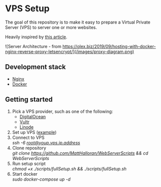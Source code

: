 # VPS Setup
The goal of this repository is to make it easy to prepare a Virtual Private Server (VPS) to server one or more websites.

Heavily inspired by [this article](https://olex.biz/2019/09/hosting-with-docker-nginx-reverse-proxy-letsencrypt/).

![Server Architecture - from https://olex.biz/2019/09/hosting-with-docker-nginx-reverse-proxy-letsencrypt/](/images/proxy-diagram.png)

## Development stack  
* [Nginx](https://www.nginx.com/)
* [Docker](https://www.docker.com/)

## Getting started
1. Pick a VPS provider, such as one of the following:
    * [DigitalOcean](https://www.digitalocean.com/)
    * [Vultr](https://www.vultr.com/)
    * [Linode](https://www.linode.com/)
2. Set up VPS ([example](https://www.youtube.com/watch?v=Dwlqa6NJdMo&t=142s))
3. Connect to VPS  
    *ssh -6 root@youp.vps.ip.address*
4. Clone repository  
    *git clone https://github.com/MattHalloran/WebServerScripts && cd WebServerScripts*
5. Run setup script  
    *chmod +x ./scripts/fullSetup.sh && ./scripts/fullSetup.sh*
6. Start docker  
    *sudo docker-compose up -d*